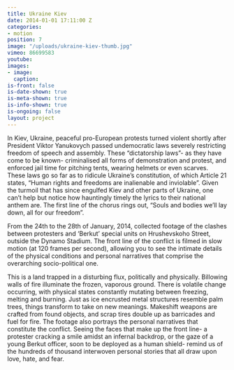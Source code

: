 ```yaml
---
title: Ukraine Kiev
date: 2014-01-01 17:11:00 Z
categories:
- motion
position: 7
image: "/uploads/ukraine-kiev-thumb.jpg"
vimeo: 86699583
youtube: 
images:
- image: 
  caption:  
is-front: false
is-date-shown: true
is-meta-shown: true
is-info-shown: true
is-ongoing: false
layout: project
---
```


In Kiev, Ukraine, peaceful pro-European protests turned violent shortly after President Viktor Yanukovych passed undemocratic laws severely restricting freedom of speech and assembly. These “dictatorship laws”- as they have come to be known- criminalised all forms of demonstration and protest, and enforced jail time for pitching tents, wearing helmets or even scarves. These laws go so far as to ridicule Ukraine’s constitution, of which Article 21 states, “Human rights and freedoms are inalienable and inviolable”. Given the turmoil that has since engulfed Kiev and other parts of Ukraine, one can’t help but notice how hauntingly timely the lyrics to their national anthem are. The first line of the chorus rings out, “Souls and bodies we’ll lay down, all for our freedom”.

From the 24th to the 28th of January, 2014, collected footage of the clashes between protesters and ‘Berkut’ special units on Hrushevskoho Street, outside the Dynamo Stadium. The front line of the conflict is filmed in slow motion (at 120 frames per second), allowing you to see the intimate details of the physical conditions and personal narratives that comprise the overarching socio-political one.

This is a land trapped in a disturbing flux, politically and physically. Billowing walls of fire illuminate the frozen, vaporous ground. There is volatile change occurring, with physical states constantly mutating between freezing, melting and burning. Just as ice encrusted metal structures resemble palm trees, things transform to take on new meanings. Makeshift weapons are crafted from found objects, and scrap tires double up as barricades and fuel for fire. The footage also portrays the personal narratives that constitute the conflict. Seeing the faces that make up the front line- a protester cracking a smile amidst an infernal backdrop, or the gaze of a young Berkut officer, soon to be deployed as a human shield- remind us of the hundreds of thousand interwoven personal stories that all draw upon love, hate, and fear.